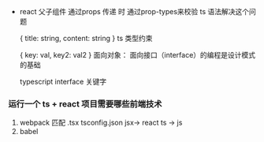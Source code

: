 -   react 父子组件 通过props 传递 时 通过prop-types来校验
    ts 语法解决这个问题

    { title: string, content: string }
    ts 类型约束

    { key: val, key2: val2 }
    面向对象： 面向接口（interface）的编程是设计模式的基础

    typescript interface 关键字

###  运行一个 ts + react 项目需要哪些前端技术
1.    webpack 匹配 .tsx  tsconfig.json jsx-> react ts -> js
2.    babel